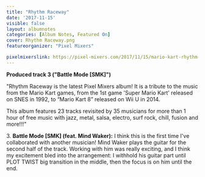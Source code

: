 ```yaml
---
title: "Rhythm Raceway"
date: '2017-11-15'
visible: false
layout: albumnotes
categories: [Album Notes, Featured On]
cover: Rhythm Raceway.png
featureorganizer: "Pixel Mixers"

pixelmixerslink: https://pixel-mixers.com/2017/11/15/mario-kart-rhythm-raceway-album/
---
```

**Produced track 3 ("Battle Mode [SMK]")**

"Rhythm Raceway is the latest Pixel Mixers album!
It is a tribute to the music from the Mario Kart games, from the 1st game 'Super Mario Kart' released on SNES in 1992, to “Mario Kart 8” released on Wii U in 2014.

This album features 23 tracks revisited by 35 musicians for more than 1 hour of free music with jazz, metal, salsa, electro, surf rock, chill, fusion and more!!!"

3\. **Battle Mode [SMK] (feat. Mind Waker):** I think this is the first time I've collaborated with another musician! Mind Waker plays the guitar for the second half of the track. Working with him was really exciting, and I think my excitement bled into the arrangement: I withhold his guitar part until PLOT TWIST big transition in the middle, then the focus is on him until the end.
